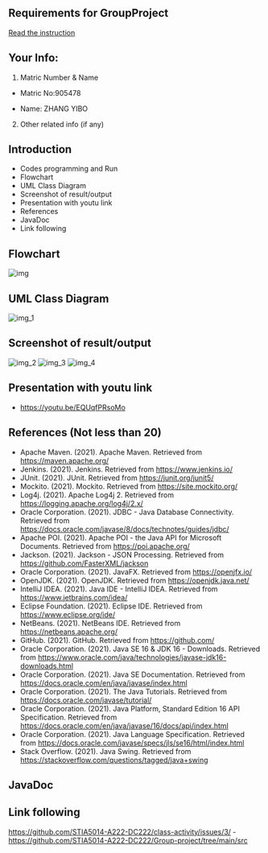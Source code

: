 ## Requirements for GroupProject
[Read the instruction](https://github.com/STIA5014-A222-DC222/class-activity-soc/blob/main/GroupProject.md)
## Your Info:
1. Matric Number & Name 

* Matric No:905478

* Name: ZHANG YIBO

2. Other related info (if any)

## Introduction
* Codes programming and Run
* Flowchart
* UML Class Diagram
* Screenshot of result/output
* Presentation with youtu link
* References
* JavaDoc 
* Link following

## Flowchart
![img](https://user-images.githubusercontent.com/32948621/232426169-6e6c322c-5480-4d2c-9998-4cc89967e86a.png)

## UML Class Diagram
![img_1](https://user-images.githubusercontent.com/32948621/232426199-d084568b-403d-4a1a-9277-0fa00460efdf.png)

## Screenshot of result/output
![img_2](https://user-images.githubusercontent.com/32948621/232426247-0688a6a7-d97b-4338-85bc-93e766b25ba5.png)
![img_3](https://user-images.githubusercontent.com/32948621/232426258-a55a23aa-2a1c-410d-b801-b2ed19d83d5c.png)
![img_4](https://user-images.githubusercontent.com/32948621/232426264-1f0c56e2-e990-48cb-abef-57cfbaa85fec.png)


## Presentation with youtu link
* https://youtu.be/EQUqfPRsoMo


## References (Not less than 20)
* Apache Maven. (2021). Apache Maven. Retrieved from https://maven.apache.org/
* Jenkins. (2021). Jenkins. Retrieved from https://www.jenkins.io/
* JUnit. (2021). JUnit. Retrieved from https://junit.org/junit5/
* Mockito. (2021). Mockito. Retrieved from https://site.mockito.org/
* Log4j. (2021). Apache Log4j 2. Retrieved from https://logging.apache.org/log4j/2.x/
* Oracle Corporation. (2021). JDBC - Java Database Connectivity. Retrieved from https://docs.oracle.com/javase/8/docs/technotes/guides/jdbc/
* Apache POI. (2021). Apache POI - the Java API for Microsoft Documents. Retrieved from https://poi.apache.org/
* Jackson. (2021). Jackson - JSON Processing. Retrieved from https://github.com/FasterXML/jackson
* Oracle Corporation. (2021). JavaFX. Retrieved from https://openjfx.io/
* OpenJDK. (2021). OpenJDK. Retrieved from https://openjdk.java.net/
* IntelliJ IDEA. (2021). Java IDE - IntelliJ IDEA. Retrieved from https://www.jetbrains.com/idea/
* Eclipse Foundation. (2021). Eclipse IDE. Retrieved from https://www.eclipse.org/ide/
* NetBeans. (2021). NetBeans IDE. Retrieved from https://netbeans.apache.org/
* GitHub. (2021). GitHub. Retrieved from https://github.com/
* Oracle Corporation. (2021). Java SE 16 & JDK 16 - Downloads. Retrieved from https://www.oracle.com/java/technologies/javase-jdk16-downloads.html
* Oracle Corporation. (2021). Java SE Documentation. Retrieved from https://docs.oracle.com/en/java/javase/index.html
* Oracle Corporation. (2021). The Java Tutorials. Retrieved from https://docs.oracle.com/javase/tutorial/
* Oracle Corporation. (2021). Java Platform, Standard Edition 16 API Specification. Retrieved from https://docs.oracle.com/en/java/javase/16/docs/api/index.html
* Oracle Corporation. (2021). Java Language Specification. Retrieved from https://docs.oracle.com/javase/specs/jls/se16/html/index.html
* Stack Overflow. (2021). Java Swing. Retrieved from https://stackoverflow.com/questions/tagged/java+swing

## JavaDoc

## Link following
https://github.com/STIA5014-A222-DC222/class-activity/issues/3/
-https://github.com/STIA5014-A222-DC222/Group-project/tree/main/src

